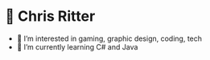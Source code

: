 # 🖖 Chris Ritter
- 👀 I’m interested in gaming, graphic design, coding, tech
- 🌱 I’m currently learning C# and Java
<!---
chriritt/chriritt is a ✨ special ✨ repository because its `README.md` (this file) appears on your GitHub profile.
You can click the Preview link to take a look at your changes.
--->
